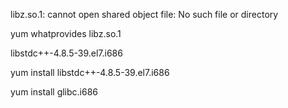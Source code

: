 libz.so.1: cannot open shared object file: No such file or directory

yum whatprovides libz.so.1

libstdc++-4.8.5-39.el7.i686

yum install  libstdc++-4.8.5-39.el7.i686





yum install glibc.i686



